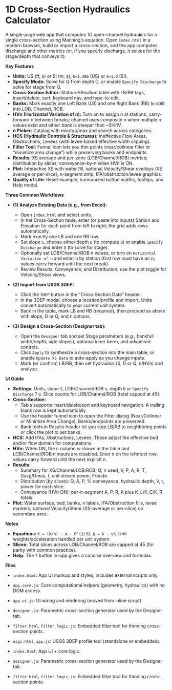 # 1D Cross-Section Hydraulics Calculator

A single-page web app that computes 1D open-channel hydraulics for a single cross-section using Manning’s equation. Open `index.html` in a modern browser, build or import a cross-section, and the app computes discharge and other metrics (or, if you specify discharge, it solves for the stage/depth that conveys it).

**Key Features**
- **Units:** US (ft, s) or SI (m, s); `k=1.486` (US) or `k=1.0` (SI).
- **Specify Mode:** Solve for Q from depth D, or enable `Specify Discharge` to solve for stage from Q.
- **Cross-Section Editor:** Station–Elevation table with LB/RB tags, insert/delete, sort, keyboard nav, and type-to-edit.
- **Banks:** Mark exactly one Left Bank (LB) and one Right Bank (RB) to split into LOB, Channel, ROB.
- **HVn (Horizontal Variation of n):** Turn on to assign n at stations; carry-forward n between breaks; channel uses composite n when multiple n values exist and either bank is steeper than ~5H:1V.
- **n Picker:** Catalog with min/typ/max and search across categories.
- **HCS (Hydraulic Controls & Structures):** Ineffective Flow Areas, Obstructions, Levees (with levee-based effective width clipping).
- **Filter Tool:** Funnel icon lets you thin points (near/colinear filter or “minimize area change”) while preserving banks and endpoints.
- **Results:** XS average and per-zone (LOB/Channel/ROB) metrics; distribution by slices; conveyance-by-n when HVn is ON.
- **Plot:** Interactive XS with water fill, optional Velocity/Shear overlays (XS average or per-slice), n-segment strip, IFA/obstruction/levee graphics.
- **Quality of Life:** Reset example, harmonized button widths, tooltips, and Help modal.

**Three Common Workflows**
- **(1) Analyze Existing Data (e.g., from Excel):**
  - Open `index.html` and select units.
  - In the Cross-Section table, enter (or paste into inputs) Station and Elevation for each point from left to right; the grid adds rows automatically.
  - Mark exactly one LB and one RB row.
  - Set slope `S`, choose either depth `D` (to compute `Q`) or enable `Specify Discharge` and enter `Q` (to solve for stage).
  - Optionally set LOB/Channel/ROB n values, or turn on `Horizontal Variation of n` and enter n by station (first row must have an n; values carry forward until the next break).
  - Review Results, Conveyance, and Distribution; use the plot toggle for Velocity/Shear views.

- **(2) Import from USGS 3DEP:**
  - Click the `3DEP` button in the “Cross-Section Data” header.
  - In the 3DEP modal, choose a location/profile and import. Units convert automatically to your current unit system.
  - Back in the table, mark LB and RB (required), then proceed as above with slope, D or Q, and n options.

- **(3) Design a Cross-Section (Designer tab):**
  - Open the `Designer` tab and set Stage parameters (e.g., bankfull width/depth, side slopes), optional inner berm, and advanced controls.
  - Click `Apply` to synthesize a cross-section into the main table, or enable `Update XS Data` to auto-apply as you change inputs.
  - Mark (or confirm) LB/RB, then set hydraulics (S, D or Q, n/HVn) and analyze.

**UI Guide**
- **Settings:** Units, slope `S`, LOB/Channel/ROB `n`, depth `D` or `Specify Discharge` ? `Q`. Slice counts for LOB/Channel/ROB (total capped at 45).
- **Cross-Section:**
  - Table supports insert/delete/sort and keyboard navigation. A trailing blank row is kept automatically.
  - Use the header funnel icon to open the Filter dialog (Near/Colinear or Minimize Area Change). Banks/endpoints are preserved.
  - Bank tools in Results header let you step LB/RB to neighboring points or click the plot to set banks.
- **HCS:** Add IFAs, Obstructions, Levees. These adjust the effective bed and/or flow domain for computations.
- **HVn:** When ON, the n column is shown in the table and LOB/Channel/ROB n inputs are disabled. Enter n on the leftmost row; values carry forward until the next explicit n.
- **Results:**
  - Summary for XS/Channel/LOB/ROB: Q, n used, V, P, A, R, T, Davg/Dmax, t, unit stream power, Froude.
  - Distribution (by slices): Q, A, P, % conveyance, hydraulic depth, V, t, power for each slice.
  - Conveyance (HVn ON): per-n-segment A, P, R, K plus K_L/K_C/K_R totals.
- **Plot:** Water surface, bed, banks, n labels, IFA/Obstruction fills, levee markers; optional Velocity/Shear (XS-average or per-slice) on secondary axes.

**Notes**
- **Equations:** `K = (k/n) · A · R^(2/3)`, `Q = K · vS`. Unit weights/acceleration handled per unit system.
- **Slices:** Total slices across LOB/Channel/ROB are capped at 45 (for parity with common practice).
- **Help:** The `?` button in-app gives a concise overview and formulas.

**Files**
- `index.html`: App UI markup and styles; includes external scripts only.
- `app.core.js`: Core computational helpers (geometry, hydraulics) with no DOM access.
- `app.ui.js`: UI wiring and rendering (moved from inline script).
- `designer.js`: Parametric cross-section generator used by the Designer tab.
- `filter.html`, `filter_logic.js`: Embedded filter tool for thinning cross-section points.
- `usgs.html`, `app.js`: USGS 3DEP profile tool (standalone or embedded).

- `index.html`: App UI + core logic.
- `designer.js`: Parametric cross-section generator used by the Designer tab.
- `filter.html`, `filter_logic.js`: Embedded filter tool for thinning cross-section points.
